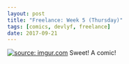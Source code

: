 ```yaml
---
layout: post
title: "Freelance: Week 5 (Thursday)"
tags: [comics, devlyf, freelance]
date: 2017-09-21
---
```

<!-- #16 -->
[![](https://i.imgur.com/UtzCBLO.jpeg "source: imgur.com")](https://i.imgur.com/UtzCBLO.jpeg)
Sweet! A comic!
